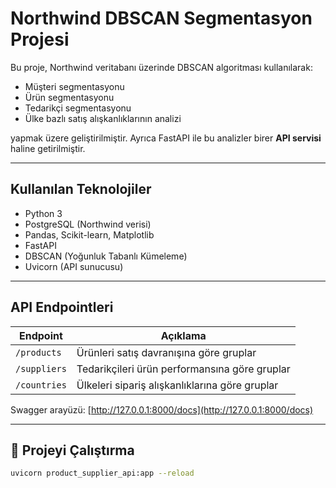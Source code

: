 # Northwind DBSCAN Segmentasyon Projesi

Bu proje, Northwind veritabanı üzerinde DBSCAN algoritması kullanılarak:

- Müşteri segmentasyonu  
- Ürün segmentasyonu  
- Tedarikçi segmentasyonu  
- Ülke bazlı satış alışkanlıklarının analizi  

yapmak üzere geliştirilmiştir. Ayrıca FastAPI ile bu analizler birer **API servisi** haline getirilmiştir.

---

##  Kullanılan Teknolojiler

- Python 3
- PostgreSQL (Northwind verisi)
- Pandas, Scikit-learn, Matplotlib
- FastAPI
- DBSCAN (Yoğunluk Tabanlı Kümeleme)
- Uvicorn (API sunucusu)

---

## API Endpointleri

| Endpoint            | Açıklama                                 |
|---------------------|------------------------------------------|
| `/products`         | Ürünleri satış davranışına göre gruplar |
| `/suppliers`        | Tedarikçileri ürün performansına göre gruplar |
| `/countries`        | Ülkeleri sipariş alışkanlıklarına göre gruplar |

Swagger arayüzü: [http://127.0.0.1:8000/docs](http://127.0.0.1:8000/docs)

---

## 🚀 Projeyi Çalıştırma

```bash
uvicorn product_supplier_api:app --reload
